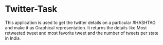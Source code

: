 # Twitter-Task
This application is used to get the twitter details on a particular #HASHTAG and make it as Graphical representation. It returns the details like Most retweeted tweet and most favorite tweet and the number of tweets per state in India.
